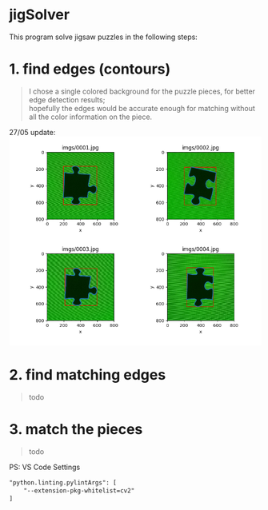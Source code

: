 # jigSolver

This program solve jigsaw puzzles in the following steps:

# 1. find edges (contours)

> I chose a single colored background for the puzzle pieces, for better edge detection results;  
> hopefully the edges would be accurate enough for matching without all the color information on the piece.

27/05 update:
![Figure 1](imgs/Figure_1.png)

# 2. find matching edges

> todo

# 3. match the pieces

> todo


PS: VS Code Settings
```
"python.linting.pylintArgs": [
    "--extension-pkg-whitelist=cv2"
]
```